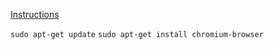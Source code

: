 [Instructions](http://askubuntu.com/a/181795/64325)

`sudo apt-get update`
`sudo apt-get install chromium-browser`
